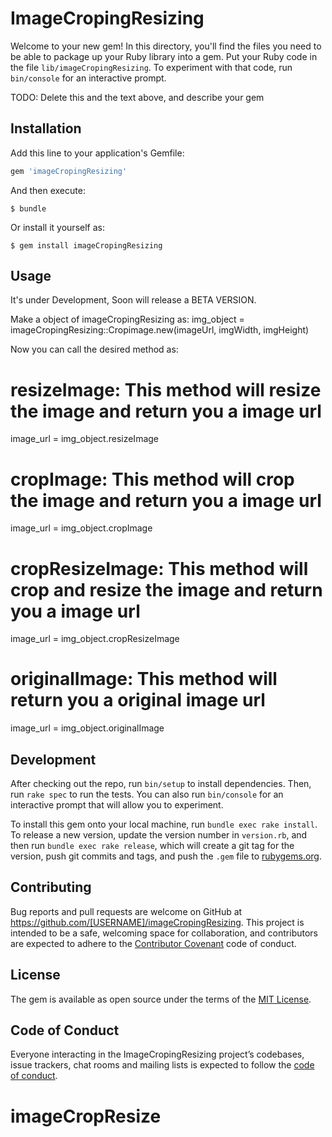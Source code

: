 # ImageCropingResizing

Welcome to your new gem! In this directory, you'll find the files you need to be able to package up your Ruby library into a gem. Put your Ruby code in the file `lib/imageCropingResizing`. To experiment with that code, run `bin/console` for an interactive prompt.

TODO: Delete this and the text above, and describe your gem

## Installation

Add this line to your application's Gemfile:

```ruby
gem 'imageCropingResizing'
```

And then execute:

    $ bundle

Or install it yourself as:

    $ gem install imageCropingResizing

## Usage

It's under Development, Soon will release a BETA VERSION.

Make a object of imageCropingResizing as:
img_object = imageCropingResizing::Cropimage.new(imageUrl, imgWidth, imgHeight)

Now you can call the desired method as:
# resizeImage: This method will resize the image and return you a image url
image_url = img_object.resizeImage

# cropImage: This method will crop the image and return you a image url
image_url = img_object.cropImage

# cropResizeImage: This method will crop and resize the image and return you a image url
image_url = img_object.cropResizeImage

# originalImage: This method will return you a original image url
image_url = img_object.originalImage

## Development

After checking out the repo, run `bin/setup` to install dependencies. Then, run `rake spec` to run the tests. You can also run `bin/console` for an interactive prompt that will allow you to experiment.

To install this gem onto your local machine, run `bundle exec rake install`. To release a new version, update the version number in `version.rb`, and then run `bundle exec rake release`, which will create a git tag for the version, push git commits and tags, and push the `.gem` file to [rubygems.org](https://rubygems.org).

## Contributing

Bug reports and pull requests are welcome on GitHub at https://github.com/[USERNAME]/imageCropingResizing. This project is intended to be a safe, welcoming space for collaboration, and contributors are expected to adhere to the [Contributor Covenant](http://contributor-covenant.org) code of conduct.

## License

The gem is available as open source under the terms of the [MIT License](http://opensource.org/licenses/MIT).

## Code of Conduct

Everyone interacting in the ImageCropingResizing project’s codebases, issue trackers, chat rooms and mailing lists is expected to follow the [code of conduct](https://github.com/[USERNAME]/imageCropingResizing/blob/master/CODE_OF_CONDUCT.md).
# imageCropResize
